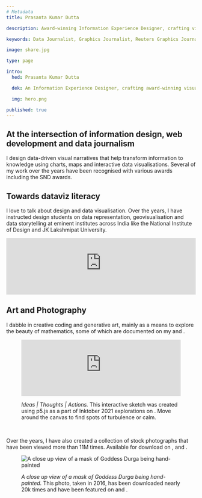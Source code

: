 ```yaml
---
# Metadata
title: Prasanta Kumar Dutta

description: Award-winning Information Experience Designer, crafting visual stories with data and solving problems in an aesthetically pleasing way.

keywords: Data Journalist, Graphics Journalist, Reuters Graphics Journalist, Data Visualisation Developer, Data Visualization Developer, Narrative Cartographer, User Interface Designer, User Experience Designer, Communication Designer, Data Storyteller, Information Designer, Graphic Designer, Art Director, User centered design, UX, UI, Data Artist, Web Designer, Web Developer, Front-end Web Developer, Photographer, Traveller, Creative writer, Electronics and Communication Engineer, National Institute of Design, National Institute of Technology Durgapur, Prasanta, PrasantaKrDutta, Prasanta Kumar Dutta, Prasanta KrDutta, pkddapacific, pkd.dapacific, pkd_da_pacific, daPacific.

image: share.jpg

type: page

intro:
  hed: Prasanta Kumar Dutta

  dek: An Information Experience Designer, crafting award-winning visual stories with data at Reuters and solving problems in an aesthetically pleasing&nbsp;way.

  img: hero.png

published: true
---
```


<!-- Components -->
<script>
  import Container from '$lib/components/ui/Container/index.svelte';
  import RecentProjects from '$lib/components/custom/home/RecentProjects/index.svelte';
  import LinkButton from '$lib/components/ui/LinkButton/index.svelte';
  import Awards from '$lib/components/custom/home/Awards/index.svelte';
  import Testimonials from '$lib/components/custom/home/Testimonials/index.svelte';
  import BlogFeed from '$lib/components/custom/home/BlogFeed/index.svelte';
  import Shop from '$lib/components/custom/home/Shop/index.svelte';
</script>

<RecentProjects />

<Container width=md>

## At the intersection of information design, web development and data journalism

I design data-driven visual narratives that help transform information to knowledge using charts, maps and interactive data visualisations. Several of my work over the years have been recognised with various awards including the SND awards. <LinkButton label='Read&nbsp;more' url='about/' />

</Container>

<Awards />

<Container width=md>

## Towards dataviz literacy

I love to talk about design and data visualisation.
Over the years, I have instructed design students on data representation, geovisualisation and data storytelling at eminent institutes across India like the National Institute of Design and JK Lakshmipat University. <LinkButton label='See all talks and workshops' url='community/' />

<iframe loading="lazy" width="100%" style="aspect-ratio: var(--ratio-widescreen);" src="https://www.youtube-nocookie.com/embed/LAro9nJhCvM?controls=1" title="YouTube video of ProApp workshop on Data and Design by Prasanta" frameborder="0" allow="accelerometer; autoplay; clipboard-write; encrypted-media; gyroscope; picture-in-picture; web-share" allowfullscreen></iframe>

</Container>

<Testimonials/>

<Container  width=md>

## Art and Photography

I dabble in creative coding and generative art, mainly as a means to explore the beauty of mathematics, some of which are documented on my <LinkButton label='blog' url='https://medium.com/diarium-da-pacific'  /> and <LinkButton label='Instagram' url='https://www.instagram.com/thebongartista/'  />.

<figure>

<iframe loading="lazy" title="Interactive p5 sketch" frameborder="0" src="https://openprocessing.org/sketch/1051968/embed/" width="100%" style="aspect-ratio: var(--ratio-square);"></iframe>

<figcaption>

<em>Ideas | Thoughts | Actions.</em>  This interactive sketch was created using p5.js as a part of Inktober 2021 explorations on <LinkButton label='Openprocessing'  url='https://openprocessing.org/user/66773' />. Move around the canvas to find spots of turbulence or&nbsp;calm.

</figcaption>

</figure>

<Shop />

<br />

Over the years, I have also created a collection of stock photographs that have been viewed more than 11M times. Available for download on <LinkButton label='Unsplash' url='https://unsplash.com/@pkddapacific'  />, <LinkButton label='Pexels' url='https://www.pexels.com/@pkddapacific/'  /> and <LinkButton label='Noun Project' url='https://thenounproject.com/creator/prasanta/?tab=photos'  />.

<figure>

![A close up view of a mask of Goddess Durga being hand-painted](https://images.pexels.com/photos/190589/pexels-photo-190589.jpeg?auto=compress&cs=tinysrgb&w=1260&h=750&dpr=1)

<figcaption>

<em>A close up view of a mask of Goddess Durga being hand-painted.</em> This photo, taken in 2016, has been downloaded nearly 20k times and have been featured on <LinkButton label='CNN'  url='https://sponsorcontent.cnn.com/edition/2018/more-to-incredible-india/' /> and <LinkButton label='Times Travel'  url='https://timesofindia.indiatimes.com/travel/destinations/what-makes-bengals-durga-puja-special/photostory/86833303.cms' />.

</figcaption>

</figure>

</Container>

<BlogFeed/>
